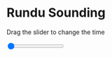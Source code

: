 <h1>Rundu Sounding</h1>
<p>Drag the slider to change the time</p>

<div class="slidecontainer">
<input oninput='setImage(this)' class="slider" type="range" min="0" max="5" value="0" step="1" />
<img id='img'/>
</div>

<script>
var img = document.getElementById('img');
var img_array = ['/assets/images/skwt/skd_rundu_wrfout_d01_2020-07-12_12:00:00.png',
'/assets/images/skwt/skd_rundu_wrfout_d01_2020-07-12_18:00:00.png',
'/assets/images/skwt/skd_rundu_wrfout_d01_2020-07-13_00:00:00.png',
'/assets/images/skwt/skd_rundu_wrfout_d01_2020-07-13_06:00:00.png',
'/assets/images/skwt/skd_rundu_wrfout_d01_2020-07-13_12:00:00.png',];
function setImage(obj)
{
        var value = obj.value;
        img.src = img_array[value];

}
</script>
